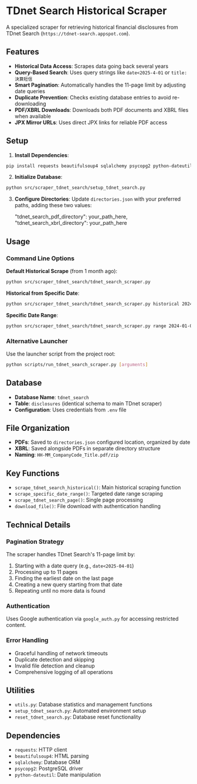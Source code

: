 # TDnet Search Historical Scraper

A specialized scraper for retrieving historical financial disclosures from TDnet Search (`https://tdnet-search.appspot.com`).

## Features

- **Historical Data Access**: Scrapes data going back several years
- **Query-Based Search**: Uses query strings like `date<2025-4-01` or `title:決算短信`
- **Smart Pagination**: Automatically handles the 11-page limit by adjusting date queries
- **Duplicate Prevention**: Checks existing database entries to avoid re-downloading
- **PDF/XBRL Downloads**: Downloads both PDF documents and XBRL files when available
- **JPX Mirror URLs**: Uses direct JPX links for reliable PDF access

## Setup

1. **Install Dependencies**:
```bash
pip install requests beautifulsoup4 sqlalchemy psycopg2 python-dateutil
```

2. **Initialize Database**:
```bash
python src/scraper_tdnet_search/setup_tdnet_search.py
```

3. **Configure Directories**: Update `directories.json` with your preferred paths, adding these two values:

    "tdnet_search_pdf_directory": your_path_here,
    "tdnet_search_xbrl_directory": your_path_here

## Usage

### Command Line Options

**Default Historical Scrape** (from 1 month ago):
```bash
python src/scraper_tdnet_search/tdnet_search_scraper.py
```

**Historical from Specific Date**:
```bash
python src/scraper_tdnet_search/tdnet_search_scraper.py historical 2024-01-01
```

**Specific Date Range**:
```bash
python src/scraper_tdnet_search/tdnet_search_scraper.py range 2024-01-01 2024-01-31
```

### Alternative Launcher
Use the launcher script from the project root:
```bash
python scripts/run_tdnet_search_scraper.py [arguments]
```

## Database

- **Database Name**: `tdnet_search`
- **Table**: `disclosures` (identical schema to main TDnet scraper)
- **Configuration**: Uses credentials from `.env` file

## File Organization

- **PDFs**: Saved to `directories.json` configured location, organized by date
- **XBRL**: Saved alongside PDFs in separate directory structure
- **Naming**: `HH-MM_CompanyCode_Title.pdf/zip`

## Key Functions

- `scrape_tdnet_search_historical()`: Main historical scraping function
- `scrape_specific_date_range()`: Targeted date range scraping
- `scrape_tdnet_search_page()`: Single page processing
- `download_file()`: File download with authentication handling

## Technical Details

### Pagination Strategy
The scraper handles TDnet Search's 11-page limit by:
1. Starting with a date query (e.g., `date<2025-04-01`)
2. Processing up to 11 pages
3. Finding the earliest date on the last page
4. Creating a new query starting from that date
5. Repeating until no more data is found

### Authentication
Uses Google authentication via `google_auth.py` for accessing restricted content.

### Error Handling
- Graceful handling of network timeouts
- Duplicate detection and skipping
- Invalid file detection and cleanup
- Comprehensive logging of all operations

## Utilities

- `utils.py`: Database statistics and management functions
- `setup_tdnet_search.py`: Automated environment setup
- `reset_tdnet_search.py`: Database reset functionality

## Dependencies

- `requests`: HTTP client
- `beautifulsoup4`: HTML parsing
- `sqlalchemy`: Database ORM
- `psycopg2`: PostgreSQL driver  
- `python-dateutil`: Date manipulation 